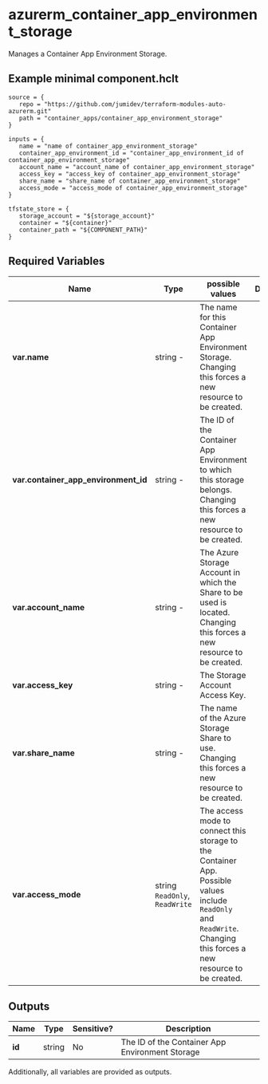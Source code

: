 # azurerm_container_app_environment_storage

Manages a Container App Environment Storage.

## Example minimal component.hclt

```hcl
source = {
   repo = "https://github.com/jumidev/terraform-modules-auto-azurerm.git" 
   path = "container_apps/container_app_environment_storage" 
}

inputs = {
   name = "name of container_app_environment_storage" 
   container_app_environment_id = "container_app_environment_id of container_app_environment_storage" 
   account_name = "account_name of container_app_environment_storage" 
   access_key = "access_key of container_app_environment_storage" 
   share_name = "share_name of container_app_environment_storage" 
   access_mode = "access_mode of container_app_environment_storage" 
}

tfstate_store = {
   storage_account = "${storage_account}" 
   container = "${container}" 
   container_path = "${COMPONENT_PATH}" 
}

```

## Required Variables

| Name | Type |  possible values |  Description |
| ---- | --------- |  ----------- | ----------- |
| **var.name** | string  -  |  The name for this Container App Environment Storage. Changing this forces a new resource to be created. | 
| **var.container_app_environment_id** | string  -  |  The ID of the Container App Environment to which this storage belongs. Changing this forces a new resource to be created. | 
| **var.account_name** | string  -  |  The Azure Storage Account in which the Share to be used is located. Changing this forces a new resource to be created. | 
| **var.access_key** | string  -  |  The Storage Account Access Key. | 
| **var.share_name** | string  -  |  The name of the Azure Storage Share to use. Changing this forces a new resource to be created. | 
| **var.access_mode** | string  `ReadOnly`, `ReadWrite`  |  The access mode to connect this storage to the Container App. Possible values include `ReadOnly` and `ReadWrite`. Changing this forces a new resource to be created. | 



## Outputs

| Name | Type | Sensitive? | Description |
| ---- | ---- | --------- | --------- |
| **id** | string | No  | The ID of the Container App Environment Storage | 

Additionally, all variables are provided as outputs.
